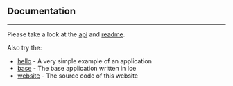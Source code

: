 ## Documentation
***
Please take a look at the [api](http://doc.iceframework.org) and [readme](doc/index/readme).

Also try the:
* [hello](https://github.com/ice/hello) - A very simple example of an application
* [base](https://github.com/ice/base) - The base application written in Ice
* [website](https://github.com/ice/website) - The source code of this website